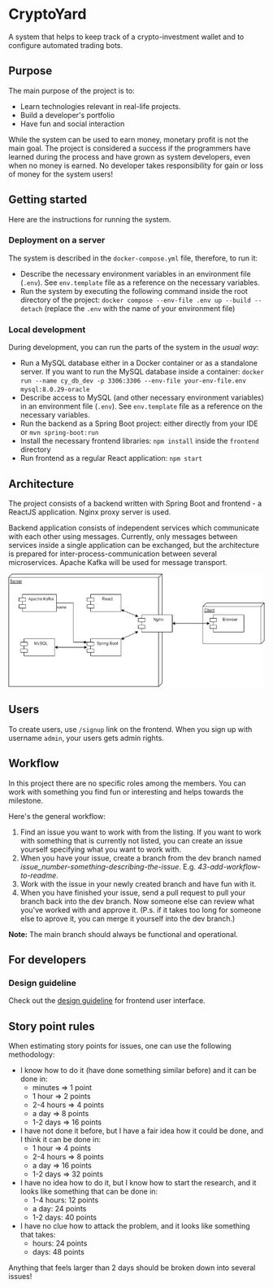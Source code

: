 # CryptoYard

A system that helps to keep track of a crypto-investment wallet and to configure automated trading
bots.

## Purpose

The main purpose of the project is to:

* Learn technologies relevant in real-life projects.
* Build a developer's portfolio
* Have fun and social interaction

While the system can be used to earn money, monetary profit is not the main goal. The project is
considered a success if the programmers have learned during the process and have grown as system
developers, even when no money is earned. No developer takes responsibility for gain or loss of
money for the system users!

## Getting started

Here are the instructions for running the system.

### Deployment on a server

The system is described in the `docker-compose.yml` file, therefore, to run it:

* Describe the necessary environment variables in an environment file (`.env`). See `env.template`
  file as a reference on the necessary variables.
* Run the system by executing the following command inside the root directory of the
  project: `docker compose --env-file .env up --build --detach` (replace the `.env` with the name of
  your environment file)

### Local development

During development, you can run the parts of the system in the _usual way_:

* Run a MySQL database either in a Docker container or as a standalone server. If you want to run
  the MySQL database inside a container:
  `docker run --name cy_db_dev -p 3306:3306 --env-file your-env-file.env  mysql:8.0.29-oracle`
* Describe access to MySQL (and other necessary environment variables) in an environment
  file (`.env`). See `env.template` file as a reference on the necessary variables.
* Run the backend as a Spring Boot project: either directly from your IDE or `mvn spring-boot:run`
* Install the necessary frontend libraries: `npm install` inside the `frontend` directory
* Run frontend as a regular React application: `npm start`

## Architecture

The project consists of a backend written with Spring Boot and frontend - a ReactJS application.
Nginx proxy server is used.

Backend application consists of independent services which communicate with each other using
messages. Currently, only messages between services inside a single application can be exchanged,
but the architecture is prepared for inter-process-communication between several microservices.
Apache Kafka will be used for message transport.

![architecture diagram](./documentation/architecture-diagram-v1.0.jpg)

[//]: # (TODO: Diagram for messaging architecture)

## Users

To create users, use `/signup` link on the frontend. When you sign up with username `admin`, your
users gets admin rights.

## Workflow

In this project there are no specific roles among the members. You can work with something you find
fun or interesting and helps towards the milestone.

Here's the general workflow:

1. Find an issue you want to work with from the listing. If you want to work with something that is
   currently not listed, you can create an issue yourself specifying what you want to work with.
2. When you have your issue, create a branch from the dev branch named
   _issue_number-something-describing-the-issue_. E.g. _43-add-workflow-to-readme_.
3. Work with the issue in your newly created branch and have fun with it.
4. When you have finished your issue, send a pull request to pull your branch back into the dev
   branch. Now someone else can review what you've worked with and approve it. (P.s. if it takes too
   long for someone else to aprove it, you can merge it yourself into the dev branch.)

**Note:** The main branch should always be functional and operational.

## For developers

### Design guideline

Check out the [design guideline](documentation/design-guidelines) for frontend user interface.

## Story point rules

When estimating story points for issues, one can use the following methodology:

* I know how to do it (have done something similar before) and it can be done in:
    * minutes => 1 point
    * 1 hour => 2 points
    * 2-4 hours => 4 points
    * a day => 8 points
    * 1-2 days => 16 points
* I have not done it before, but I have a fair idea how it could be done, and I think it can be done
  in:
    * 1 hour => 4 points
    * 2-4 hours => 8 points
    * a day => 16 points
    * 1-2 days => 32 points
* I have no idea how to do it, but I know how to start the research, and it looks like something
  that can be done in:
    * 1-4 hours: 12 points
    * a day: 24 points
    * 1-2 days: 40 points
* I have no clue how to attack the problem, and it looks like something that takes:
    * hours: 24 points
    * days: 48 points

Anything that feels larger than 2 days should be broken down into several issues!
